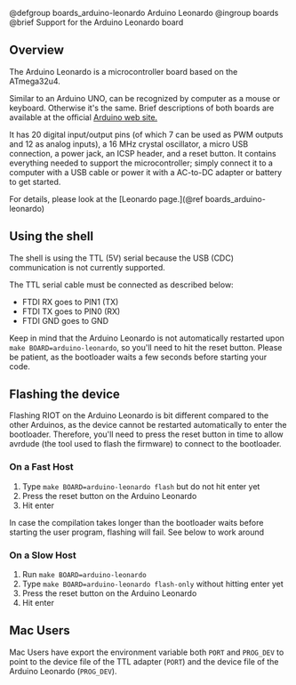 @defgroup    boards_arduino-leonardo Arduino Leonardo
@ingroup     boards
@brief       Support for the Arduino Leonardo board

## Overview
The Arduino Leonardo is a microcontroller board based on the ATmega32u4.

Similar to an Arduino UNO, can be recognized by computer as a mouse or keyboard.
Otherwise it's the same. Brief descriptions of both boards are available at
the official [Arduino web site.](https://www.arduino.cc/en/Main/Boards)

It has 20 digital input/output pins (of which 7 can be used as PWM outputs and
12 as analog inputs), a 16 MHz crystal oscillator, a micro USB connection, a
power jack, an ICSP header, and a reset button. It contains everything needed
to support the microcontroller; simply connect it to a computer with a USB
cable or power it with a AC-to-DC adapter or battery to get started.

For details, please look at the [Leonardo page.](@ref boards_arduino-leonardo)

## Using the shell
The shell is using the TTL (5V) serial because the USB (CDC) communication is
not currently supported.

The TTL serial cable must be connected as described below:
- FTDI RX goes to PIN1 (TX)
- FTDI TX goes to PIN0 (RX)
- FTDI GND goes to GND

Keep in mind that the Arduino Leonardo is not automatically restarted upon
`make BOARD=arduino-leonardo`, so you'll need to hit the reset button. Please
be patient, as the bootloader waits a few seconds before starting your code.

## Flashing the device
Flashing RIOT on the Arduino Leonardo is bit different compared to the other
Arduinos, as the device cannot be restarted automatically to enter the
bootloader. Therefore, you'll need to press the reset button in time to allow
avrdude (the tool used to flash the firmware) to connect to the bootloader.

### On a Fast Host

1. Type `make BOARD=arduino-leonardo flash` but do not hit enter yet
2. Press the reset button on the Arduino Leonardo
3. Hit enter

In case the compilation takes longer than the bootloader waits before starting
the user program, flashing will fail. See below to work around

### On a Slow Host

1. Run `make BOARD=arduino-leonardo`
2. Type `make BOARD=arduino-leonardo flash-only` without hitting enter yet
3. Press the reset button on the Arduino Leonardo
4. Hit enter

## Mac Users

Mac Users have export the environment variable both `PORT` and `PROG_DEV`
to point to the device file of the TTL adapter (`PORT`) and the device file of
the Arduino Leonardo (`PROG_DEV`).
